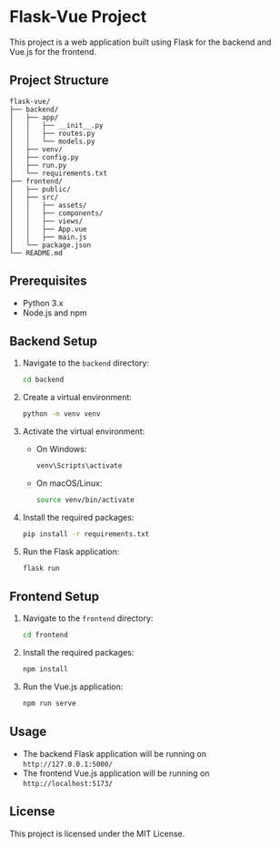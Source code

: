 # Flask-Vue Project

This project is a web application built using Flask for the backend and Vue.js for the frontend.

## Project Structure

```
flask-vue/
├── backend/
│   ├── app/
│   │   ├── __init__.py
│   │   ├── routes.py
│   │   └── models.py
│   ├── venv/
│   ├── config.py
│   ├── run.py
│   └── requirements.txt
├── frontend/
│   ├── public/
│   ├── src/
│   │   ├── assets/
│   │   ├── components/
│   │   ├── views/
│   │   ├── App.vue
│   │   ├── main.js
│   └── package.json
└── README.md
```

## Prerequisites

- Python 3.x
- Node.js and npm

## Backend Setup

1. Navigate to the `backend` directory:
    ```sh
    cd backend
    ```

2. Create a virtual environment:
    ```sh
    python -m venv venv
    ```

3. Activate the virtual environment:
    - On Windows:
        ```sh
        venv\Scripts\activate
        ```
    - On macOS/Linux:
        ```sh
        source venv/bin/activate
        ```

4. Install the required packages:
    ```sh
    pip install -r requirements.txt
    ```

5. Run the Flask application:
    ```sh
    flask run
    ```

## Frontend Setup

1. Navigate to the `frontend` directory:
    ```sh
    cd frontend
    ```

2. Install the required packages:
    ```sh
    npm install
    ```

3. Run the Vue.js application:
    ```sh
    npm run serve
    ```

## Usage

- The backend Flask application will be running on `http://127.0.0.1:5000/`
- The frontend Vue.js application will be running on `http://localhost:5173/`

## License

This project is licensed under the MIT License.
